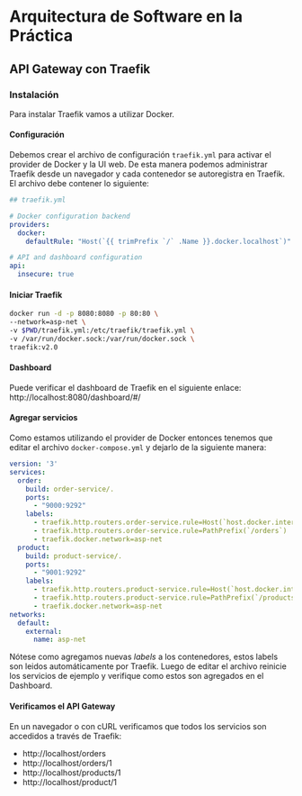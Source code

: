 # Arquitectura de Software en la Práctica
## API Gateway con Traefik

### Instalación

Para instalar Traefik vamos a utilizar Docker.

#### Configuración

Debemos crear el archivo de configuración ```traefik.yml``` para activar el provider de Docker y la UI web. De esta manera podemos administrar Traefik desde un navegador y cada contenedor se autoregistra en Traefik.
El archivo debe contener lo siguiente:

```yml
## traefik.yml

# Docker configuration backend
providers:
  docker:
    defaultRule: "Host(`{{ trimPrefix `/` .Name }}.docker.localhost`)"

# API and dashboard configuration
api:
  insecure: true
```

#### Iniciar Traefik

``` bash
docker run -d -p 8080:8080 -p 80:80 \
--network=asp-net \
-v $PWD/traefik.yml:/etc/traefik/traefik.yml \
-v /var/run/docker.sock:/var/run/docker.sock \
traefik:v2.0
```

#### Dashboard

Puede verificar el dashboard de Traefik en el siguiente enlace: http://localhost:8080/dashboard/#/

#### Agregar servicios

Como estamos utilizando el provider de Docker entonces tenemos que editar el archivo ```docker-compose.yml``` y dejarlo de la siguiente manera:

```yml
version: '3'
services:
  order:
    build: order-service/.
    ports:
      - "9000:9292"
    labels:
      - traefik.http.routers.order-service.rule=Host(`host.docker.internal:9000`)
      - traefik.http.routers.order-service.rule=PathPrefix(`/orders`)
      - traefik.docker.network=asp-net
  product:
    build: product-service/.
    ports:
      - "9001:9292"
    labels:
      - traefik.http.routers.product-service.rule=Host(`host.docker.internal:9001`)
      - traefik.http.routers.product-service.rule=PathPrefix(`/products`)
      - traefik.docker.network=asp-net
networks:
  default:
    external:
      name: asp-net
```

Nótese como agregamos nuevas *labels* a los contenedores, estos labels son leidos automáticamente por Traefik.
Luego de editar el archivo reinicie los servicios de ejemplo y verifique como estos son agregados en el Dashboard.

#### Verificamos el API Gateway

En un navegador o con cURL verificamos que todos los servicios son accedidos a través de Traefik:
 
* http://localhost/orders
* http://localhost/orders/1
* http://localhost/products/1
* http://localhost/product/1